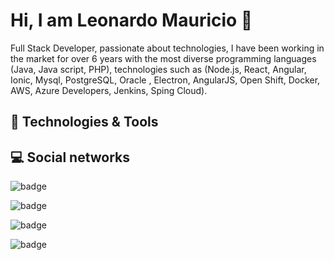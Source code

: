 # Hi, I am Leonardo Mauricio 👋
Full Stack Developer, passionate about technologies, I have been working in the market for over 6 years with the most diverse programming languages (Java, Java script, PHP), technologies such as (Node.js, React, Angular, Ionic, Mysql, PostgreSQL, Oracle , Electron, AngularJS, Open Shift, Docker, AWS, Azure Developers, Jenkins, Sping Cloud).

## 🚀 Technologies & Tools

## 💻 Social networks
<!--  Whats App-->
![badge](https://img.shields.io/badge/WhatsApp-25D366?style=for-the-badge&logo=whatsapp&logoColor=white)
<!-- GitHub -->
![badge](https://img.shields.io/badge/GitHub-100000?style=for-the-badge&logo=github&logoColor=white)
<!--  GitLab-->
![badge](https://img.shields.io/badge/GitLab-330F63?style=for-the-badge&logo=gitlab&logoColor=white)
<!--  Linkdin -->
![badge](https://img.shields.io/badge/LinkedIn-0077B5?style=for-the-badge&logo=linkedin&logoColor=white)

